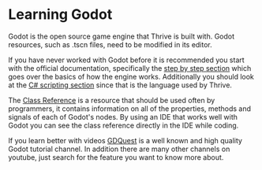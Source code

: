 Learning Godot
==============

Godot is the open source game engine that Thrive is built with.
Godot resources, such as .tscn files, need to be modified
in its editor.

If you have never worked with Godot before it is recommended you
start with the official documentation, specifically the [step by step
section](https://docs.godotengine.org/en/stable/getting_started/step_by_step/intro_to_the_editor_interface.html)
which goes over the basics of how the engine works. Additionally you
should look at the [C# scripting section](https://docs.godotengine.org/en/stable/getting_started/scripting/c_sharp/c_sharp_basics.html)
since that is the language used by Thrive.

The [Class Reference](https://docs.godotengine.org/en/stable/classes/index.html)
is a resource that should be used often by programmers, it contains information
on all of the properties, methods and signals of each of Godot's nodes. By using
an IDE that works well with Godot you can see the class reference directly in the
IDE while coding.

If you learn better with videos [GDQuest](https://www.youtube.com/c/Gdquest/videos)
is a well known and high quality Godot tutorial channel. In addition there
are many other channels on youtube, just search for the feature you want to
know more about.
